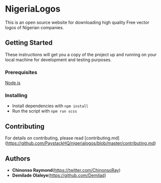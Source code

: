 # NigeriaLogos

This is an open source website for downloading high quality
Free vector logos of Nigerian companies.

## Getting Started

These instructions will get you a copy of the project up and running on your local machine for development and testing purposes. 

### Prerequisites
[Node.js](https://nodejs.org/)

### Installing

* Install dependencies with `npm install`
* Run the script with `npm run scss`

## Contributing

For details on contributing, please read [contributing.md] (https://github.com/PaystackHQ/nigerialogos/blob/master/contributing.md)


## Authors

* **Chinonso Raymond**(https://twitter.com/ChinonsoRay) 
* **Demilade Olaleye**(https://github.com/Demilad)

